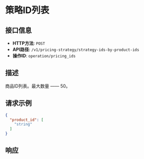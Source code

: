 # 策略ID列表

## 接口信息

- **HTTP方法**: `POST`
- **API路径**: `/v1/pricing-strategy/strategy-ids-by-product-ids`
- **操作ID**: `operation/pricing_ids`

## 描述

商品ID列表。最大数量 —— 50。

## 请求示例

```json
{
  "product_id": [
    "string"
  ]
}
```

## 响应
